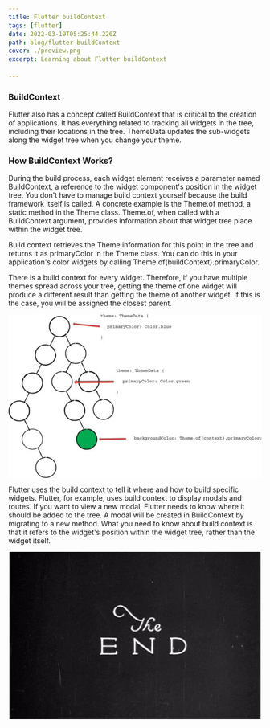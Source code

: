 ```yaml
---
title: Flutter buildContext
tags: [flutter]
date: 2022-03-19T05:25:44.226Z
path: blog/flutter-buildContext
cover: ./preview.png
excerpt: Learning about Flutter buildContext

---
```


### BuildContext

Flutter also has a concept called BuildContext that is critical to the creation of applications. It has everything related to tracking all widgets in the tree, including their locations in the tree. ThemeData updates the sub-widgets along the widget tree when you change your theme.

### How BuildContext Works?

During the build process, each widget element receives a parameter named BuildContext, a reference to the widget component's position in the widget tree. You don't have to manage build context yourself because the build framework itself is called. A concrete example is the Theme.of method, a static method in the Theme class. Theme.of, when called with a BuildContext argument, provides information about that widget tree place within the widget tree. 

Build context retrieves the Theme information for this point in the tree and returns it as primaryColor in the Theme class. You can do this in your application's color widgets by calling Theme.of(buildContext).primaryColor.

There is a build context for every widget. Therefore, if you have multiple themes spread across your tree, getting the theme of one widget will produce a different result than getting the theme of another widget. If this is the case, you will be assigned the closest parent.

<img src="./b1.jpg" alt="Image for the end of article" style="display:block;margin:auto">

Flutter uses the build context to tell it where and how to build specific widgets. Flutter, for example, uses build context to display modals and routes. If you want to view a new modal, Flutter needs to know where it should be added to the tree. A modal will be created in BuildContext by migrating to a new method. What you need to know about build context is that it refers to the widget's position within the widget tree, rather than the widget itself.

<img src="./image.gif" alt="Image for the end of article" style="display:block;margin:auto">
